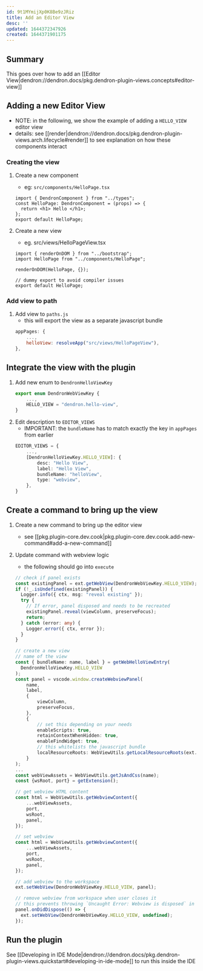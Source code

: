 ```yaml
---
id: 9t1MYmijXp0K8Be9zJRiz
title: Add an Editor View
desc: ''
updated: 1644372347926
created: 1644371901175
---
```


## Summary

This goes over how to add an [[Editor View|dendron://dendron.docs/pkg.dendron-plugin-views.concepts#editor-view]]

## Adding a new Editor View

- NOTE: in the following, we show the example of adding a `HELLO_VIEW` editor view
- details: see [[render|dendron://dendron.docs/pkg.dendron-plugin-views.arch.lifecycle#render]] to see explanation on how these components interact

### Creating the view

1. Create a new component
   - eg: `src/components/HelloPage.tsx`
   ```tsx
   import { DendronComponent } from "../types";
   const HelloPage: DendronComponent = (props) => {
     return <h1> Hello </h1>;
   };
   export default HelloPage;
   ```
1. Create a new view

   - eg. src/views/HelloPageView.tsx

   ```tsx
   import { renderOnDOM } from "../bootstrap";
   import HelloPage from "../components/HelloPage";

   renderOnDOM(HelloPage, {});

   // dummy export to avoid compiler issues
   export default HelloPage;
   ```

### Add view to path

1. Add view to `paths.js`
   - this will export the view as a separate javascript bundle
   ```js
   appPages: {
       ...,
       helloView: resolveApp("src/views/HelloPageView"),
   },
   ```

## Integrate the view with the plugin

1. Add new enum to `DendronHelloViewKey`
   ```ts
   export enum DendronWebViewKey {
       ...,
       HELLO_VIEW = "dendron.hello-view",
   }
   ```
1. Edit description to `EDITOR_VIEWS`
   - IMPORTANT: the `bundleName` has to match exactly the key in `appPages` from earlier
   ```ts
   EDITOR_VIEWS = {
       ...,
       [DendronHelloViewKey.HELLO_VIEW]: {
           desc: "Hello View",
           label: "Hello View",
           bundleName: "helloView",
           type: "webview",
       },
   }
   ```

## Create a command to bring up the view

1. Create a new command to bring up the editor view
   - see [[pkg.plugin-core.dev.cook|pkg.plugin-core.dev.cook.add-new-command#add-a-new-command]]
1. Update command with webview logic

   - the following should go into `execute`

   ```ts
   // check if panel exists
   const existingPanel = ext.getWebView(DendronWebViewKey.HELLO_VIEW);
   if (!_.isUndefined(existingPanel)) {
     Logger.info({ ctx, msg: "reveal existing" });
     try {
       // If error, panel disposed and needs to be recreated
       existingPanel.reveal(viewColumn, preserveFocus);
       return;
     } catch (error: any) {
       Logger.error({ ctx, error });
     }
   }

   // create a new view
   // name of the view
   const { bundleName: name, label } = getWebHelloViewEntry(
     DendronHelloViewKey.HELLO_VIEW
   );
   const panel = vscode.window.createWebviewPanel(
       name,
       label,
       {
           viewColumn,
           preserveFocus,
       },
       {
           // set this depending on your needs
           enableScripts: true,
           retainContextWhenHidden: true,
           enableFindWidget: true,
           // this whitelists the javascript bundle
           localResourceRoots: WebViewUtils.getLocalResourceRoots(ext.context),
       }
   );
   ...
   const webViewAssets = WebViewUtils.getJsAndCss(name);
   const {wsRoot, port} = getExtension();

   // get webview HTML content
   const html = WebViewUtils.getWebviewContent({
       ...webViewAssets,
       port,
       wsRoot,
       panel,
   });

   // set webview
   const html = WebViewUtils.getWebviewContent({
       ...webViewAssets,
       port,
       wsRoot,
       panel,
   });

   // add webview to the workspace
   ext.setWebView(DendronWebViewKey.HELLO_VIEW, panel);

   // remove webview from workspace when user closes it
   // this prevents throwing `Uncaught Error: Webview is disposed` in `ShowPreviewCommand#refresh`
   panel.onDidDispose(() => {
     ext.setWebView(DendronWebViewKey.HELLO_VIEW, undefined);
   });
   ```

## Run the plugin

See [[Developing in IDE Mode|dendron://dendron.docs/pkg.dendron-plugin-views.quickstart#developing-in-ide-mode]] to run this inside the IDE
